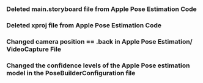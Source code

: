 ### Deleted main.storyboard file from Apple Pose Estimation Code
### Deleted xproj file from Apple Pose Estimation Code
### Changed camera position == .back in Apple Pose Estimation/ VideoCapture File
### Changed the confidence levels of the Apple Pose estimation model in the PoseBuilderConfiguration file

